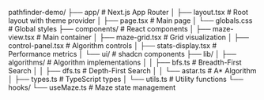 pathfinder-demo/
├── app/                      # Next.js App Router
│   ├── layout.tsx           # Root layout with theme provider
│   ├── page.tsx             # Main page
│   └── globals.css          # Global styles
├── components/              # React components
│   ├── maze-view.tsx        # Main container
│   ├── maze-grid.tsx        # Grid visualization
│   ├── control-panel.tsx    # Algorithm controls
│   ├── stats-display.tsx    # Performance metrics
│   └── ui/                  # shadcn components
├── lib/
│   ├── algorithms/          # Algorithm implementations
│   │   ├── bfs.ts          # Breadth-First Search
│   │   ├── dfs.ts          # Depth-First Search
│   │   └── astar.ts        # A* Algorithm
│   ├── types.ts            # TypeScript types
│   └── utils.ts            # Utility functions
└── hooks/
└── useMaze.ts          # Maze state management